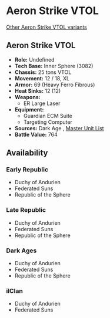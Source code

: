 # Aeron Strike VTOL 

[Other Aeron Strike VTOL variants](../aeron_strike_vtol.md) 

## Aeron Strike VTOL 

- **Role:** Undefined 
- **Tech Base:** Inner Sphere (3082) 
- **Chassis:** 25 tons VTOL 
- **Movement:** 12 / 18, XL 
- **Armor:** 69 (Heavy Ferro Fibrous) 
- **Heat Sinks:** 12 (12) 
- **Weapons:** 
  - ER Large Laser 
- **Equipment:** 
  - Guardian ECM Suite 
  - Targeting Computer 
- **Sources:** Dark Age , [Master Unit List](http://masterunitlist.info/Unit/Details/14) 
- **Battle Value:** 764 

## Availability 

### Early Republic 

- Duchy of Andurien 
- Federated Suns 
- Republic of the Sphere 

### Late Republic 

- Duchy of Andurien 
- Federated Suns 
- Republic of the Sphere 

### Dark Ages 

- Duchy of Andurien 
- Federated Suns 
- Republic of the Sphere 

### ilClan 

- Duchy of Andurien 
- Federated Suns 

